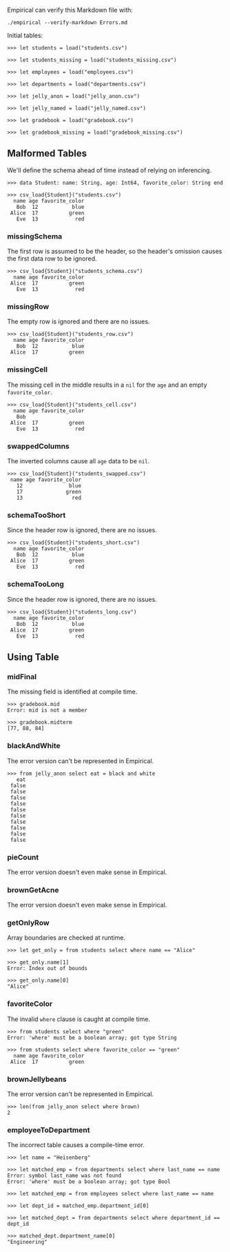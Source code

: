 Empirical can verify this Markdown file with:

```skip
./empirical --verify-markdown Errors.md
```

Initial tables:

```
>>> let students = load("students.csv")

>>> let students_missing = load("students_missing.csv")

>>> let employees = load("employees.csv")

>>> let departments = load("departments.csv")

>>> let jelly_anon = load("jelly_anon.csv")

>>> let jelly_named = load("jelly_named.csv")

>>> let gradebook = load("gradebook.csv")

>>> let gradebook_missing = load("gradebook_missing.csv")

```

## Malformed Tables

We'll define the schema ahead of time instead of relying on inferencing.

```
>>> data Student: name: String, age: Int64, favorite_color: String end

>>> csv_load{Student}("students.csv")
  name age favorite_color
   Bob  12           blue
 Alice  17          green
   Eve  13            red

```

### missingSchema

The first row is assumed to be the header, so the header's omission causes the first data row to be ignored.

```
>>> csv_load{Student}("students_schema.csv")
  name age favorite_color
 Alice  17          green
   Eve  13            red

```

### missingRow

The empty row is ignored and there are no issues.

```
>>> csv_load{Student}("students_row.csv")
  name age favorite_color
   Bob  12           blue
 Alice  17          green

```

### missingCell

The missing cell in the middle results in a `nil` for the `age` and an empty `favorite_color`.

```
>>> csv_load{Student}("students_cell.csv")
  name age favorite_color
   Bob                   
 Alice  17          green
   Eve  13            red

```

### swappedColumns

The inverted columns cause all `age` data to be `nil`.

```
>>> csv_load{Student}("students_swapped.csv")
 name age favorite_color
   12               blue
   17              green
   13                red

```

### schemaTooShort

Since the header row is ignored, there are no issues.

```
>>> csv_load{Student}("students_short.csv")
  name age favorite_color
   Bob  12           blue
 Alice  17          green
   Eve  13            red

```

### schemaTooLong

Since the header row is ignored, there are no issues.

```
>>> csv_load{Student}("students_long.csv")
  name age favorite_color
   Bob  12           blue
 Alice  17          green
   Eve  13            red

```



## Using Table

### midFinal

The missing field is identified at compile time.

```
>>> gradebook.mid
Error: mid is not a member

>>> gradebook.midterm
[77, 88, 84]

```

### blackAndWhite

The error version can't be represented in Empirical.

```
>>> from jelly_anon select eat = black and white
   eat
 false
 false
 false
 false
 false
 false
 false
 false
 false
 false

```

### pieCount

The error version doesn't even make sense in Empirical.

### brownGetAcne

The error version doesn't even make sense in Empirical.

### getOnlyRow

Array boundaries are checked at runtime.

```
>>> let get_only = from students select where name == "Alice"

>>> get_only.name[1]
Error: Index out of bounds

>>> get_only.name[0]
"Alice"

```

### favoriteColor

The invalid `where` clause is caught at compile time.

```
>>> from students select where "green"
Error: 'where' must be a boolean array; got type String

>>> from students select where favorite_color == "green"
  name age favorite_color
 Alice  17          green

```

### brownJellybeans

The error version can't be represented in Empirical.

```
>>> len(from jelly_anon select where brown)
2

```

### employeeToDepartment

The incorrect table causes a compile-time error.

```
>>> let name = "Heisenberg"

>>> let matched_emp = from departments select where last_name == name
Error: symbol last_name was not found
Error: 'where' must be a boolean array; got type Bool

>>> let matched_emp = from employees select where last_name == name

>>> let dept_id = matched_emp.department_id[0]

>>> let matched_dept = from departments select where department_id == dept_id

>>> matched_dept.department_name[0]
"Engineering"

```
